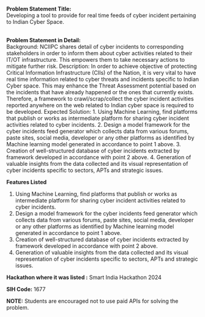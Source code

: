 **Problem Statement Title:**<br>
Developing a tool to provide for real time feeds of cyber incident pertaining to Indian Cyber Space.<br><br>

**Problem Statement in Detail:**<br>
Background: NCIIPC shares detail of cyber incidents to corresponding stakeholders in order to inform them about cyber activities related to their IT/OT infrastructure. This empowers them to take necessary actions to mitigate further risk. Description: In order to achieve objective of protecting Critical Information Infrastructure (CIIs) of the Nation, it is very vital to have real time information related to cyber threats and incidents specific to Indian Cyber space. This may enhance the Threat Assessment potential based on the incidents that have already happened or the ones that currently exists. Therefore, a framework to crawl/scrap/collect the cyber incident activities reported anywhere on the web related to Indian cyber space is required to be developed. Expected Solution: 1. Using Machine Learning, find platforms that publish or works as intermediate platform for sharing cyber incident activities related to cyber incidents. 2. Design a model framework for the cyber incidents feed generator which collects data from various forums, paste sites, social media, developer or any other platforms as identified by Machine learning model generated in accordance to point 1 above. 3. Creation of well-structured database of cyber incidents extracted by framework developed in accordance with point 2 above. 4. Generation of valuable insights from the data collected and its visual representation of cyber incidents specific to sectors, APTs and strategic issues.

**Features Listed**
<ol>
  <li>Using Machine Learning, find platforms that publish or works as intermediate platform for sharing cyber incident activities related to cyber incidents.</li>
  <li>Design a model framework for the cyber incidents feed generator which collects data from various forums, paste sites, social media, developer or any other platforms as identified by Machine learning model generated in accordance to point 1 above.</li>
  <li>Creation of well-structured database of cyber incidents extracted by framework developed in accordance with point 2 above.</li>
  <li>Generation of valuable insights from the data collected and its visual representation of cyber incidents specific to sectors, APTs and strategic issues.</li>
</ol>

**Hackathon where it was listed :** Smart India Hackathon 2024 <br>

**SIH Code:** 1677

**NOTE:** Students are encouraged not to use paid APIs for solving the problem.